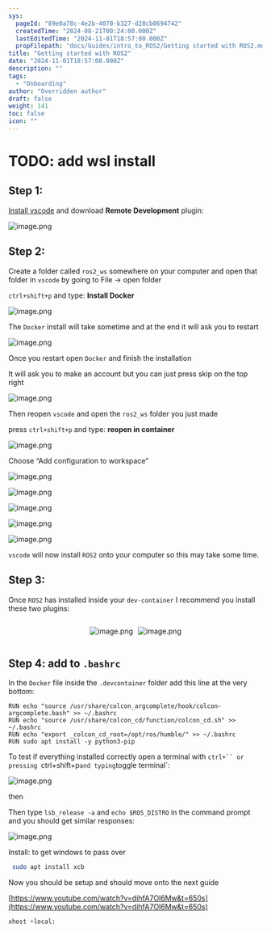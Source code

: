 ```yaml
---
sys:
  pageId: "89e0a78c-4e2b-4070-b327-d28cb0694742"
  createdTime: "2024-08-21T00:24:00.000Z"
  lastEditedTime: "2024-11-01T18:57:00.000Z"
  propFilepath: "docs/Guides/intro_to_ROS2/Getting started with ROS2.md"
title: "Getting started with ROS2"
date: "2024-11-01T18:57:00.000Z"
description: ""
tags:
  - "Onboarding"
author: "Overridden author"
draft: false
weight: 141
toc: false
icon: ""
---
```


# TODO: add wsl install

## Step 1:

[Install vscode](https://code.visualstudio.com/download) and download **Remote Development** plugin:

![image.png](https://prod-files-secure.s3.us-west-2.amazonaws.com/d518164a-d88e-44d1-a4ee-3adb3bd8bce0/efb52993-1881-4a40-b95e-6f020334f022/image.png?X-Amz-Algorithm=AWS4-HMAC-SHA256&X-Amz-Content-Sha256=UNSIGNED-PAYLOAD&X-Amz-Credential=ASIAZI2LB466WRO4MKHH%2F20250403%2Fus-west-2%2Fs3%2Faws4_request&X-Amz-Date=20250403T081147Z&X-Amz-Expires=3600&X-Amz-Security-Token=IQoJb3JpZ2luX2VjEID%2F%2F%2F%2F%2F%2F%2F%2F%2F%2FwEaCXVzLXdlc3QtMiJGMEQCIAdIAhoOKxn34CjaIfOQd5ymzjA%2BJaZN7q2FuZqNiwjzAiBQpFlLP7M8jC3zzbuevgF2Kd1MQEfGN6%2BTuaNf2gGPgiqIBAjp%2F%2F%2F%2F%2F%2F%2F%2F%2F%2F8BEAAaDDYzNzQyMzE4MzgwNSIM7EMYNMwoffGH3WmIKtwDDANnLjrH9HQWr6uSBbNVUBm6J8ebSkxg%2BBOYzKA4VdhdwE5nVzQ5YyauUdyDYXyk9OSFtHevnWI7u%2F7wCs7%2FAhW2RrRv3hFfLIWJVIb7%2BQZ5gXrbde%2BBFssej69g3L7sU9lyfDWMLzTF44eyoDRCyLejmUbCRFboHczeP3I3vE27Yu0xIMLp9lEx1Jgt%2Bn2zPqFXf6P4U1%2BoSJfDyoCZ932ywuoLPROkyJs9N1CnemDDIBVk7CPDjrrvYUqEPLtWtwaT%2BvK5ukYAxQAXx3bO%2Bk%2BuAVai3kd7eje6LaoKBNJPvFCz0mcO1nrGeiqVJPp3fy5Cj2bdWgbPTeS24FN1YNt9MJjSR%2FQ2WqVTBZS3Pyr28fh4CZwV%2BoZugL9XB6ryJPh%2FysvMm28J6xHKJLrJCIvqnBsYiVWfRcoAQqAH7G371DCV4Y%2B0xKtjc3%2FrSZtqQDls5KCBwEcqNUf4aX3w%2Fy1v51W4wU8k3hm30nHOAArRmDpCWS7mqv0AuYNQ%2FpclItrvvcR%2B8nQglq8AEEGswouEdB%2FjqKInVVfRkdsvwVOoiUwZm8D2jnNrLqsctNqG1oJi%2F2khN2AkR3XXTw%2FeWJmL4NrZquPgm22MXWOlWj0jcra2OA7PNWDWyEYwtPy4vwY6pgHcmVYojM%2F6ch0OoCh36wpeLwGzjmpb04o2gzuw0qnuMwlWIPrOZJURgViUuaVadLETlXdpsbG9MPDkNibZBXh9EuJZvQZXDAPAZ5re0PyFTKHXhngvAK0Q%2B%2FjXm26fvK8QCYb9Gy3QynTUFUMyN0C6vmXiH%2FeIt0Mqi5d4YiAFrVi7g%2BrCO8V9HDloXKDUs2A0Lb3KvPVEOlkeF%2FyWWSg6rap7monN&X-Amz-Signature=a32f4178f809d31c3c8746956c6987f5b44ec6dd24f74ccff621794dd040f040&X-Amz-SignedHeaders=host&x-id=GetObject)

## Step 2:

Create a folder called `ros2_ws` somewhere on your computer and open that folder in `vscode` by going to File → open folder 

`ctrl+shift+p` and type: **Install Docker**

![image.png](https://prod-files-secure.s3.us-west-2.amazonaws.com/d518164a-d88e-44d1-a4ee-3adb3bd8bce0/2269dc0e-1cd5-47ff-bceb-c04ad9b2eab0/image.png?X-Amz-Algorithm=AWS4-HMAC-SHA256&X-Amz-Content-Sha256=UNSIGNED-PAYLOAD&X-Amz-Credential=ASIAZI2LB466WRO4MKHH%2F20250403%2Fus-west-2%2Fs3%2Faws4_request&X-Amz-Date=20250403T081147Z&X-Amz-Expires=3600&X-Amz-Security-Token=IQoJb3JpZ2luX2VjEID%2F%2F%2F%2F%2F%2F%2F%2F%2F%2FwEaCXVzLXdlc3QtMiJGMEQCIAdIAhoOKxn34CjaIfOQd5ymzjA%2BJaZN7q2FuZqNiwjzAiBQpFlLP7M8jC3zzbuevgF2Kd1MQEfGN6%2BTuaNf2gGPgiqIBAjp%2F%2F%2F%2F%2F%2F%2F%2F%2F%2F8BEAAaDDYzNzQyMzE4MzgwNSIM7EMYNMwoffGH3WmIKtwDDANnLjrH9HQWr6uSBbNVUBm6J8ebSkxg%2BBOYzKA4VdhdwE5nVzQ5YyauUdyDYXyk9OSFtHevnWI7u%2F7wCs7%2FAhW2RrRv3hFfLIWJVIb7%2BQZ5gXrbde%2BBFssej69g3L7sU9lyfDWMLzTF44eyoDRCyLejmUbCRFboHczeP3I3vE27Yu0xIMLp9lEx1Jgt%2Bn2zPqFXf6P4U1%2BoSJfDyoCZ932ywuoLPROkyJs9N1CnemDDIBVk7CPDjrrvYUqEPLtWtwaT%2BvK5ukYAxQAXx3bO%2Bk%2BuAVai3kd7eje6LaoKBNJPvFCz0mcO1nrGeiqVJPp3fy5Cj2bdWgbPTeS24FN1YNt9MJjSR%2FQ2WqVTBZS3Pyr28fh4CZwV%2BoZugL9XB6ryJPh%2FysvMm28J6xHKJLrJCIvqnBsYiVWfRcoAQqAH7G371DCV4Y%2B0xKtjc3%2FrSZtqQDls5KCBwEcqNUf4aX3w%2Fy1v51W4wU8k3hm30nHOAArRmDpCWS7mqv0AuYNQ%2FpclItrvvcR%2B8nQglq8AEEGswouEdB%2FjqKInVVfRkdsvwVOoiUwZm8D2jnNrLqsctNqG1oJi%2F2khN2AkR3XXTw%2FeWJmL4NrZquPgm22MXWOlWj0jcra2OA7PNWDWyEYwtPy4vwY6pgHcmVYojM%2F6ch0OoCh36wpeLwGzjmpb04o2gzuw0qnuMwlWIPrOZJURgViUuaVadLETlXdpsbG9MPDkNibZBXh9EuJZvQZXDAPAZ5re0PyFTKHXhngvAK0Q%2B%2FjXm26fvK8QCYb9Gy3QynTUFUMyN0C6vmXiH%2FeIt0Mqi5d4YiAFrVi7g%2BrCO8V9HDloXKDUs2A0Lb3KvPVEOlkeF%2FyWWSg6rap7monN&X-Amz-Signature=3dcbe3cc994e1a71db7180ef1c67ed009d7f1932328295816361a283074e5942&X-Amz-SignedHeaders=host&x-id=GetObject)

The `Docker` install will take sometime and at the end it will ask you to restart

![image.png](https://prod-files-secure.s3.us-west-2.amazonaws.com/d518164a-d88e-44d1-a4ee-3adb3bd8bce0/ed233f78-be33-4b1f-b89c-9c346c0e961e/image.png?X-Amz-Algorithm=AWS4-HMAC-SHA256&X-Amz-Content-Sha256=UNSIGNED-PAYLOAD&X-Amz-Credential=ASIAZI2LB466WRO4MKHH%2F20250403%2Fus-west-2%2Fs3%2Faws4_request&X-Amz-Date=20250403T081147Z&X-Amz-Expires=3600&X-Amz-Security-Token=IQoJb3JpZ2luX2VjEID%2F%2F%2F%2F%2F%2F%2F%2F%2F%2FwEaCXVzLXdlc3QtMiJGMEQCIAdIAhoOKxn34CjaIfOQd5ymzjA%2BJaZN7q2FuZqNiwjzAiBQpFlLP7M8jC3zzbuevgF2Kd1MQEfGN6%2BTuaNf2gGPgiqIBAjp%2F%2F%2F%2F%2F%2F%2F%2F%2F%2F8BEAAaDDYzNzQyMzE4MzgwNSIM7EMYNMwoffGH3WmIKtwDDANnLjrH9HQWr6uSBbNVUBm6J8ebSkxg%2BBOYzKA4VdhdwE5nVzQ5YyauUdyDYXyk9OSFtHevnWI7u%2F7wCs7%2FAhW2RrRv3hFfLIWJVIb7%2BQZ5gXrbde%2BBFssej69g3L7sU9lyfDWMLzTF44eyoDRCyLejmUbCRFboHczeP3I3vE27Yu0xIMLp9lEx1Jgt%2Bn2zPqFXf6P4U1%2BoSJfDyoCZ932ywuoLPROkyJs9N1CnemDDIBVk7CPDjrrvYUqEPLtWtwaT%2BvK5ukYAxQAXx3bO%2Bk%2BuAVai3kd7eje6LaoKBNJPvFCz0mcO1nrGeiqVJPp3fy5Cj2bdWgbPTeS24FN1YNt9MJjSR%2FQ2WqVTBZS3Pyr28fh4CZwV%2BoZugL9XB6ryJPh%2FysvMm28J6xHKJLrJCIvqnBsYiVWfRcoAQqAH7G371DCV4Y%2B0xKtjc3%2FrSZtqQDls5KCBwEcqNUf4aX3w%2Fy1v51W4wU8k3hm30nHOAArRmDpCWS7mqv0AuYNQ%2FpclItrvvcR%2B8nQglq8AEEGswouEdB%2FjqKInVVfRkdsvwVOoiUwZm8D2jnNrLqsctNqG1oJi%2F2khN2AkR3XXTw%2FeWJmL4NrZquPgm22MXWOlWj0jcra2OA7PNWDWyEYwtPy4vwY6pgHcmVYojM%2F6ch0OoCh36wpeLwGzjmpb04o2gzuw0qnuMwlWIPrOZJURgViUuaVadLETlXdpsbG9MPDkNibZBXh9EuJZvQZXDAPAZ5re0PyFTKHXhngvAK0Q%2B%2FjXm26fvK8QCYb9Gy3QynTUFUMyN0C6vmXiH%2FeIt0Mqi5d4YiAFrVi7g%2BrCO8V9HDloXKDUs2A0Lb3KvPVEOlkeF%2FyWWSg6rap7monN&X-Amz-Signature=a2be500de1c3d70843a7eae696b38e72b7c3a5ba94b5b53357f1bbf60b4777b1&X-Amz-SignedHeaders=host&x-id=GetObject)

Once you restart open `Docker` and finish the installation

It will ask you to make an account but you can just press skip on the top right

![image.png](https://prod-files-secure.s3.us-west-2.amazonaws.com/d518164a-d88e-44d1-a4ee-3adb3bd8bce0/21010ad9-1659-4fd9-9f59-9932a09b2a3d/image.png?X-Amz-Algorithm=AWS4-HMAC-SHA256&X-Amz-Content-Sha256=UNSIGNED-PAYLOAD&X-Amz-Credential=ASIAZI2LB466WRO4MKHH%2F20250403%2Fus-west-2%2Fs3%2Faws4_request&X-Amz-Date=20250403T081147Z&X-Amz-Expires=3600&X-Amz-Security-Token=IQoJb3JpZ2luX2VjEID%2F%2F%2F%2F%2F%2F%2F%2F%2F%2FwEaCXVzLXdlc3QtMiJGMEQCIAdIAhoOKxn34CjaIfOQd5ymzjA%2BJaZN7q2FuZqNiwjzAiBQpFlLP7M8jC3zzbuevgF2Kd1MQEfGN6%2BTuaNf2gGPgiqIBAjp%2F%2F%2F%2F%2F%2F%2F%2F%2F%2F8BEAAaDDYzNzQyMzE4MzgwNSIM7EMYNMwoffGH3WmIKtwDDANnLjrH9HQWr6uSBbNVUBm6J8ebSkxg%2BBOYzKA4VdhdwE5nVzQ5YyauUdyDYXyk9OSFtHevnWI7u%2F7wCs7%2FAhW2RrRv3hFfLIWJVIb7%2BQZ5gXrbde%2BBFssej69g3L7sU9lyfDWMLzTF44eyoDRCyLejmUbCRFboHczeP3I3vE27Yu0xIMLp9lEx1Jgt%2Bn2zPqFXf6P4U1%2BoSJfDyoCZ932ywuoLPROkyJs9N1CnemDDIBVk7CPDjrrvYUqEPLtWtwaT%2BvK5ukYAxQAXx3bO%2Bk%2BuAVai3kd7eje6LaoKBNJPvFCz0mcO1nrGeiqVJPp3fy5Cj2bdWgbPTeS24FN1YNt9MJjSR%2FQ2WqVTBZS3Pyr28fh4CZwV%2BoZugL9XB6ryJPh%2FysvMm28J6xHKJLrJCIvqnBsYiVWfRcoAQqAH7G371DCV4Y%2B0xKtjc3%2FrSZtqQDls5KCBwEcqNUf4aX3w%2Fy1v51W4wU8k3hm30nHOAArRmDpCWS7mqv0AuYNQ%2FpclItrvvcR%2B8nQglq8AEEGswouEdB%2FjqKInVVfRkdsvwVOoiUwZm8D2jnNrLqsctNqG1oJi%2F2khN2AkR3XXTw%2FeWJmL4NrZquPgm22MXWOlWj0jcra2OA7PNWDWyEYwtPy4vwY6pgHcmVYojM%2F6ch0OoCh36wpeLwGzjmpb04o2gzuw0qnuMwlWIPrOZJURgViUuaVadLETlXdpsbG9MPDkNibZBXh9EuJZvQZXDAPAZ5re0PyFTKHXhngvAK0Q%2B%2FjXm26fvK8QCYb9Gy3QynTUFUMyN0C6vmXiH%2FeIt0Mqi5d4YiAFrVi7g%2BrCO8V9HDloXKDUs2A0Lb3KvPVEOlkeF%2FyWWSg6rap7monN&X-Amz-Signature=aa6498e96e2d180560a5c74f575e298674d5dd385cf239331f96401dcff4bad5&X-Amz-SignedHeaders=host&x-id=GetObject)

Then reopen `vscode` and open the `ros2_ws` folder you just made

press `ctrl+shift+p` and type: **reopen in container**

![image.png](https://prod-files-secure.s3.us-west-2.amazonaws.com/d518164a-d88e-44d1-a4ee-3adb3bd8bce0/4e93b8c2-41ad-488c-8095-c74205196118/image.png?X-Amz-Algorithm=AWS4-HMAC-SHA256&X-Amz-Content-Sha256=UNSIGNED-PAYLOAD&X-Amz-Credential=ASIAZI2LB466WRO4MKHH%2F20250403%2Fus-west-2%2Fs3%2Faws4_request&X-Amz-Date=20250403T081147Z&X-Amz-Expires=3600&X-Amz-Security-Token=IQoJb3JpZ2luX2VjEID%2F%2F%2F%2F%2F%2F%2F%2F%2F%2FwEaCXVzLXdlc3QtMiJGMEQCIAdIAhoOKxn34CjaIfOQd5ymzjA%2BJaZN7q2FuZqNiwjzAiBQpFlLP7M8jC3zzbuevgF2Kd1MQEfGN6%2BTuaNf2gGPgiqIBAjp%2F%2F%2F%2F%2F%2F%2F%2F%2F%2F8BEAAaDDYzNzQyMzE4MzgwNSIM7EMYNMwoffGH3WmIKtwDDANnLjrH9HQWr6uSBbNVUBm6J8ebSkxg%2BBOYzKA4VdhdwE5nVzQ5YyauUdyDYXyk9OSFtHevnWI7u%2F7wCs7%2FAhW2RrRv3hFfLIWJVIb7%2BQZ5gXrbde%2BBFssej69g3L7sU9lyfDWMLzTF44eyoDRCyLejmUbCRFboHczeP3I3vE27Yu0xIMLp9lEx1Jgt%2Bn2zPqFXf6P4U1%2BoSJfDyoCZ932ywuoLPROkyJs9N1CnemDDIBVk7CPDjrrvYUqEPLtWtwaT%2BvK5ukYAxQAXx3bO%2Bk%2BuAVai3kd7eje6LaoKBNJPvFCz0mcO1nrGeiqVJPp3fy5Cj2bdWgbPTeS24FN1YNt9MJjSR%2FQ2WqVTBZS3Pyr28fh4CZwV%2BoZugL9XB6ryJPh%2FysvMm28J6xHKJLrJCIvqnBsYiVWfRcoAQqAH7G371DCV4Y%2B0xKtjc3%2FrSZtqQDls5KCBwEcqNUf4aX3w%2Fy1v51W4wU8k3hm30nHOAArRmDpCWS7mqv0AuYNQ%2FpclItrvvcR%2B8nQglq8AEEGswouEdB%2FjqKInVVfRkdsvwVOoiUwZm8D2jnNrLqsctNqG1oJi%2F2khN2AkR3XXTw%2FeWJmL4NrZquPgm22MXWOlWj0jcra2OA7PNWDWyEYwtPy4vwY6pgHcmVYojM%2F6ch0OoCh36wpeLwGzjmpb04o2gzuw0qnuMwlWIPrOZJURgViUuaVadLETlXdpsbG9MPDkNibZBXh9EuJZvQZXDAPAZ5re0PyFTKHXhngvAK0Q%2B%2FjXm26fvK8QCYb9Gy3QynTUFUMyN0C6vmXiH%2FeIt0Mqi5d4YiAFrVi7g%2BrCO8V9HDloXKDUs2A0Lb3KvPVEOlkeF%2FyWWSg6rap7monN&X-Amz-Signature=fe6a2aaa5b5cf1e439814efe5cb0396eca263e78be5e328862d924b5c17440ab&X-Amz-SignedHeaders=host&x-id=GetObject)

Choose “Add configuration to workspace”

![image.png](https://prod-files-secure.s3.us-west-2.amazonaws.com/d518164a-d88e-44d1-a4ee-3adb3bd8bce0/9560b282-5060-4989-ba37-97e7b2c22476/image.png?X-Amz-Algorithm=AWS4-HMAC-SHA256&X-Amz-Content-Sha256=UNSIGNED-PAYLOAD&X-Amz-Credential=ASIAZI2LB466WRO4MKHH%2F20250403%2Fus-west-2%2Fs3%2Faws4_request&X-Amz-Date=20250403T081147Z&X-Amz-Expires=3600&X-Amz-Security-Token=IQoJb3JpZ2luX2VjEID%2F%2F%2F%2F%2F%2F%2F%2F%2F%2FwEaCXVzLXdlc3QtMiJGMEQCIAdIAhoOKxn34CjaIfOQd5ymzjA%2BJaZN7q2FuZqNiwjzAiBQpFlLP7M8jC3zzbuevgF2Kd1MQEfGN6%2BTuaNf2gGPgiqIBAjp%2F%2F%2F%2F%2F%2F%2F%2F%2F%2F8BEAAaDDYzNzQyMzE4MzgwNSIM7EMYNMwoffGH3WmIKtwDDANnLjrH9HQWr6uSBbNVUBm6J8ebSkxg%2BBOYzKA4VdhdwE5nVzQ5YyauUdyDYXyk9OSFtHevnWI7u%2F7wCs7%2FAhW2RrRv3hFfLIWJVIb7%2BQZ5gXrbde%2BBFssej69g3L7sU9lyfDWMLzTF44eyoDRCyLejmUbCRFboHczeP3I3vE27Yu0xIMLp9lEx1Jgt%2Bn2zPqFXf6P4U1%2BoSJfDyoCZ932ywuoLPROkyJs9N1CnemDDIBVk7CPDjrrvYUqEPLtWtwaT%2BvK5ukYAxQAXx3bO%2Bk%2BuAVai3kd7eje6LaoKBNJPvFCz0mcO1nrGeiqVJPp3fy5Cj2bdWgbPTeS24FN1YNt9MJjSR%2FQ2WqVTBZS3Pyr28fh4CZwV%2BoZugL9XB6ryJPh%2FysvMm28J6xHKJLrJCIvqnBsYiVWfRcoAQqAH7G371DCV4Y%2B0xKtjc3%2FrSZtqQDls5KCBwEcqNUf4aX3w%2Fy1v51W4wU8k3hm30nHOAArRmDpCWS7mqv0AuYNQ%2FpclItrvvcR%2B8nQglq8AEEGswouEdB%2FjqKInVVfRkdsvwVOoiUwZm8D2jnNrLqsctNqG1oJi%2F2khN2AkR3XXTw%2FeWJmL4NrZquPgm22MXWOlWj0jcra2OA7PNWDWyEYwtPy4vwY6pgHcmVYojM%2F6ch0OoCh36wpeLwGzjmpb04o2gzuw0qnuMwlWIPrOZJURgViUuaVadLETlXdpsbG9MPDkNibZBXh9EuJZvQZXDAPAZ5re0PyFTKHXhngvAK0Q%2B%2FjXm26fvK8QCYb9Gy3QynTUFUMyN0C6vmXiH%2FeIt0Mqi5d4YiAFrVi7g%2BrCO8V9HDloXKDUs2A0Lb3KvPVEOlkeF%2FyWWSg6rap7monN&X-Amz-Signature=90c37978caad082123fa96131d5e8e107b9a68072b95d3de9ca57fb099fa15d9&X-Amz-SignedHeaders=host&x-id=GetObject)

![image.png](https://prod-files-secure.s3.us-west-2.amazonaws.com/d518164a-d88e-44d1-a4ee-3adb3bd8bce0/2ee63f81-886b-48e8-a553-dc6e5eac99e4/image.png?X-Amz-Algorithm=AWS4-HMAC-SHA256&X-Amz-Content-Sha256=UNSIGNED-PAYLOAD&X-Amz-Credential=ASIAZI2LB466WRO4MKHH%2F20250403%2Fus-west-2%2Fs3%2Faws4_request&X-Amz-Date=20250403T081147Z&X-Amz-Expires=3600&X-Amz-Security-Token=IQoJb3JpZ2luX2VjEID%2F%2F%2F%2F%2F%2F%2F%2F%2F%2FwEaCXVzLXdlc3QtMiJGMEQCIAdIAhoOKxn34CjaIfOQd5ymzjA%2BJaZN7q2FuZqNiwjzAiBQpFlLP7M8jC3zzbuevgF2Kd1MQEfGN6%2BTuaNf2gGPgiqIBAjp%2F%2F%2F%2F%2F%2F%2F%2F%2F%2F8BEAAaDDYzNzQyMzE4MzgwNSIM7EMYNMwoffGH3WmIKtwDDANnLjrH9HQWr6uSBbNVUBm6J8ebSkxg%2BBOYzKA4VdhdwE5nVzQ5YyauUdyDYXyk9OSFtHevnWI7u%2F7wCs7%2FAhW2RrRv3hFfLIWJVIb7%2BQZ5gXrbde%2BBFssej69g3L7sU9lyfDWMLzTF44eyoDRCyLejmUbCRFboHczeP3I3vE27Yu0xIMLp9lEx1Jgt%2Bn2zPqFXf6P4U1%2BoSJfDyoCZ932ywuoLPROkyJs9N1CnemDDIBVk7CPDjrrvYUqEPLtWtwaT%2BvK5ukYAxQAXx3bO%2Bk%2BuAVai3kd7eje6LaoKBNJPvFCz0mcO1nrGeiqVJPp3fy5Cj2bdWgbPTeS24FN1YNt9MJjSR%2FQ2WqVTBZS3Pyr28fh4CZwV%2BoZugL9XB6ryJPh%2FysvMm28J6xHKJLrJCIvqnBsYiVWfRcoAQqAH7G371DCV4Y%2B0xKtjc3%2FrSZtqQDls5KCBwEcqNUf4aX3w%2Fy1v51W4wU8k3hm30nHOAArRmDpCWS7mqv0AuYNQ%2FpclItrvvcR%2B8nQglq8AEEGswouEdB%2FjqKInVVfRkdsvwVOoiUwZm8D2jnNrLqsctNqG1oJi%2F2khN2AkR3XXTw%2FeWJmL4NrZquPgm22MXWOlWj0jcra2OA7PNWDWyEYwtPy4vwY6pgHcmVYojM%2F6ch0OoCh36wpeLwGzjmpb04o2gzuw0qnuMwlWIPrOZJURgViUuaVadLETlXdpsbG9MPDkNibZBXh9EuJZvQZXDAPAZ5re0PyFTKHXhngvAK0Q%2B%2FjXm26fvK8QCYb9Gy3QynTUFUMyN0C6vmXiH%2FeIt0Mqi5d4YiAFrVi7g%2BrCO8V9HDloXKDUs2A0Lb3KvPVEOlkeF%2FyWWSg6rap7monN&X-Amz-Signature=573a122a8d0c0f43f4c05aec6bcbda4b62e3ab5d725719760977209bd6d9c575&X-Amz-SignedHeaders=host&x-id=GetObject)

![image.png](https://prod-files-secure.s3.us-west-2.amazonaws.com/d518164a-d88e-44d1-a4ee-3adb3bd8bce0/ae1580b2-b048-407e-aed9-b584224a7a04/image.png?X-Amz-Algorithm=AWS4-HMAC-SHA256&X-Amz-Content-Sha256=UNSIGNED-PAYLOAD&X-Amz-Credential=ASIAZI2LB466WRO4MKHH%2F20250403%2Fus-west-2%2Fs3%2Faws4_request&X-Amz-Date=20250403T081147Z&X-Amz-Expires=3600&X-Amz-Security-Token=IQoJb3JpZ2luX2VjEID%2F%2F%2F%2F%2F%2F%2F%2F%2F%2FwEaCXVzLXdlc3QtMiJGMEQCIAdIAhoOKxn34CjaIfOQd5ymzjA%2BJaZN7q2FuZqNiwjzAiBQpFlLP7M8jC3zzbuevgF2Kd1MQEfGN6%2BTuaNf2gGPgiqIBAjp%2F%2F%2F%2F%2F%2F%2F%2F%2F%2F8BEAAaDDYzNzQyMzE4MzgwNSIM7EMYNMwoffGH3WmIKtwDDANnLjrH9HQWr6uSBbNVUBm6J8ebSkxg%2BBOYzKA4VdhdwE5nVzQ5YyauUdyDYXyk9OSFtHevnWI7u%2F7wCs7%2FAhW2RrRv3hFfLIWJVIb7%2BQZ5gXrbde%2BBFssej69g3L7sU9lyfDWMLzTF44eyoDRCyLejmUbCRFboHczeP3I3vE27Yu0xIMLp9lEx1Jgt%2Bn2zPqFXf6P4U1%2BoSJfDyoCZ932ywuoLPROkyJs9N1CnemDDIBVk7CPDjrrvYUqEPLtWtwaT%2BvK5ukYAxQAXx3bO%2Bk%2BuAVai3kd7eje6LaoKBNJPvFCz0mcO1nrGeiqVJPp3fy5Cj2bdWgbPTeS24FN1YNt9MJjSR%2FQ2WqVTBZS3Pyr28fh4CZwV%2BoZugL9XB6ryJPh%2FysvMm28J6xHKJLrJCIvqnBsYiVWfRcoAQqAH7G371DCV4Y%2B0xKtjc3%2FrSZtqQDls5KCBwEcqNUf4aX3w%2Fy1v51W4wU8k3hm30nHOAArRmDpCWS7mqv0AuYNQ%2FpclItrvvcR%2B8nQglq8AEEGswouEdB%2FjqKInVVfRkdsvwVOoiUwZm8D2jnNrLqsctNqG1oJi%2F2khN2AkR3XXTw%2FeWJmL4NrZquPgm22MXWOlWj0jcra2OA7PNWDWyEYwtPy4vwY6pgHcmVYojM%2F6ch0OoCh36wpeLwGzjmpb04o2gzuw0qnuMwlWIPrOZJURgViUuaVadLETlXdpsbG9MPDkNibZBXh9EuJZvQZXDAPAZ5re0PyFTKHXhngvAK0Q%2B%2FjXm26fvK8QCYb9Gy3QynTUFUMyN0C6vmXiH%2FeIt0Mqi5d4YiAFrVi7g%2BrCO8V9HDloXKDUs2A0Lb3KvPVEOlkeF%2FyWWSg6rap7monN&X-Amz-Signature=d151f402a57dd11c4b4653c3b851bef167a0e1ffb6224c42a19d4fce52b55b60&X-Amz-SignedHeaders=host&x-id=GetObject)

![image.png](https://prod-files-secure.s3.us-west-2.amazonaws.com/d518164a-d88e-44d1-a4ee-3adb3bd8bce0/53255b28-f75e-430f-b9e3-c0ac8577e42b/image.png?X-Amz-Algorithm=AWS4-HMAC-SHA256&X-Amz-Content-Sha256=UNSIGNED-PAYLOAD&X-Amz-Credential=ASIAZI2LB466WRO4MKHH%2F20250403%2Fus-west-2%2Fs3%2Faws4_request&X-Amz-Date=20250403T081147Z&X-Amz-Expires=3600&X-Amz-Security-Token=IQoJb3JpZ2luX2VjEID%2F%2F%2F%2F%2F%2F%2F%2F%2F%2FwEaCXVzLXdlc3QtMiJGMEQCIAdIAhoOKxn34CjaIfOQd5ymzjA%2BJaZN7q2FuZqNiwjzAiBQpFlLP7M8jC3zzbuevgF2Kd1MQEfGN6%2BTuaNf2gGPgiqIBAjp%2F%2F%2F%2F%2F%2F%2F%2F%2F%2F8BEAAaDDYzNzQyMzE4MzgwNSIM7EMYNMwoffGH3WmIKtwDDANnLjrH9HQWr6uSBbNVUBm6J8ebSkxg%2BBOYzKA4VdhdwE5nVzQ5YyauUdyDYXyk9OSFtHevnWI7u%2F7wCs7%2FAhW2RrRv3hFfLIWJVIb7%2BQZ5gXrbde%2BBFssej69g3L7sU9lyfDWMLzTF44eyoDRCyLejmUbCRFboHczeP3I3vE27Yu0xIMLp9lEx1Jgt%2Bn2zPqFXf6P4U1%2BoSJfDyoCZ932ywuoLPROkyJs9N1CnemDDIBVk7CPDjrrvYUqEPLtWtwaT%2BvK5ukYAxQAXx3bO%2Bk%2BuAVai3kd7eje6LaoKBNJPvFCz0mcO1nrGeiqVJPp3fy5Cj2bdWgbPTeS24FN1YNt9MJjSR%2FQ2WqVTBZS3Pyr28fh4CZwV%2BoZugL9XB6ryJPh%2FysvMm28J6xHKJLrJCIvqnBsYiVWfRcoAQqAH7G371DCV4Y%2B0xKtjc3%2FrSZtqQDls5KCBwEcqNUf4aX3w%2Fy1v51W4wU8k3hm30nHOAArRmDpCWS7mqv0AuYNQ%2FpclItrvvcR%2B8nQglq8AEEGswouEdB%2FjqKInVVfRkdsvwVOoiUwZm8D2jnNrLqsctNqG1oJi%2F2khN2AkR3XXTw%2FeWJmL4NrZquPgm22MXWOlWj0jcra2OA7PNWDWyEYwtPy4vwY6pgHcmVYojM%2F6ch0OoCh36wpeLwGzjmpb04o2gzuw0qnuMwlWIPrOZJURgViUuaVadLETlXdpsbG9MPDkNibZBXh9EuJZvQZXDAPAZ5re0PyFTKHXhngvAK0Q%2B%2FjXm26fvK8QCYb9Gy3QynTUFUMyN0C6vmXiH%2FeIt0Mqi5d4YiAFrVi7g%2BrCO8V9HDloXKDUs2A0Lb3KvPVEOlkeF%2FyWWSg6rap7monN&X-Amz-Signature=1b450d9dad2ddd4dfe3b696d716e605889b71adf4a4716626af8be6bbf75e36a&X-Amz-SignedHeaders=host&x-id=GetObject)

![image.png](https://prod-files-secure.s3.us-west-2.amazonaws.com/d518164a-d88e-44d1-a4ee-3adb3bd8bce0/7c562767-5af9-4ffb-97d1-327bcdf4ee00/image.png?X-Amz-Algorithm=AWS4-HMAC-SHA256&X-Amz-Content-Sha256=UNSIGNED-PAYLOAD&X-Amz-Credential=ASIAZI2LB466WRO4MKHH%2F20250403%2Fus-west-2%2Fs3%2Faws4_request&X-Amz-Date=20250403T081147Z&X-Amz-Expires=3600&X-Amz-Security-Token=IQoJb3JpZ2luX2VjEID%2F%2F%2F%2F%2F%2F%2F%2F%2F%2FwEaCXVzLXdlc3QtMiJGMEQCIAdIAhoOKxn34CjaIfOQd5ymzjA%2BJaZN7q2FuZqNiwjzAiBQpFlLP7M8jC3zzbuevgF2Kd1MQEfGN6%2BTuaNf2gGPgiqIBAjp%2F%2F%2F%2F%2F%2F%2F%2F%2F%2F8BEAAaDDYzNzQyMzE4MzgwNSIM7EMYNMwoffGH3WmIKtwDDANnLjrH9HQWr6uSBbNVUBm6J8ebSkxg%2BBOYzKA4VdhdwE5nVzQ5YyauUdyDYXyk9OSFtHevnWI7u%2F7wCs7%2FAhW2RrRv3hFfLIWJVIb7%2BQZ5gXrbde%2BBFssej69g3L7sU9lyfDWMLzTF44eyoDRCyLejmUbCRFboHczeP3I3vE27Yu0xIMLp9lEx1Jgt%2Bn2zPqFXf6P4U1%2BoSJfDyoCZ932ywuoLPROkyJs9N1CnemDDIBVk7CPDjrrvYUqEPLtWtwaT%2BvK5ukYAxQAXx3bO%2Bk%2BuAVai3kd7eje6LaoKBNJPvFCz0mcO1nrGeiqVJPp3fy5Cj2bdWgbPTeS24FN1YNt9MJjSR%2FQ2WqVTBZS3Pyr28fh4CZwV%2BoZugL9XB6ryJPh%2FysvMm28J6xHKJLrJCIvqnBsYiVWfRcoAQqAH7G371DCV4Y%2B0xKtjc3%2FrSZtqQDls5KCBwEcqNUf4aX3w%2Fy1v51W4wU8k3hm30nHOAArRmDpCWS7mqv0AuYNQ%2FpclItrvvcR%2B8nQglq8AEEGswouEdB%2FjqKInVVfRkdsvwVOoiUwZm8D2jnNrLqsctNqG1oJi%2F2khN2AkR3XXTw%2FeWJmL4NrZquPgm22MXWOlWj0jcra2OA7PNWDWyEYwtPy4vwY6pgHcmVYojM%2F6ch0OoCh36wpeLwGzjmpb04o2gzuw0qnuMwlWIPrOZJURgViUuaVadLETlXdpsbG9MPDkNibZBXh9EuJZvQZXDAPAZ5re0PyFTKHXhngvAK0Q%2B%2FjXm26fvK8QCYb9Gy3QynTUFUMyN0C6vmXiH%2FeIt0Mqi5d4YiAFrVi7g%2BrCO8V9HDloXKDUs2A0Lb3KvPVEOlkeF%2FyWWSg6rap7monN&X-Amz-Signature=128de9e173643ee97f138b5e75f4c666045bba5a26a8905a9fbec0bfbecb6592&X-Amz-SignedHeaders=host&x-id=GetObject)

`vscode` will now install `ROS2` onto your computer so this may take some time.

## Step 3:

Once `ROS2` has installed inside your `dev-container` I recommend you install these two plugins:

<div style="display: flex;flex-direction: row; column-gap:10px; max-width: 630px;justify-content: center;">
<div>

![image.png](https://prod-files-secure.s3.us-west-2.amazonaws.com/d518164a-d88e-44d1-a4ee-3adb3bd8bce0/3fc3d550-5a54-4ba1-ba6b-faa01cdb7369/image.png?X-Amz-Algorithm=AWS4-HMAC-SHA256&X-Amz-Content-Sha256=UNSIGNED-PAYLOAD&X-Amz-Credential=ASIAZI2LB4664JSW25AX%2F20250403%2Fus-west-2%2Fs3%2Faws4_request&X-Amz-Date=20250403T081153Z&X-Amz-Expires=3600&X-Amz-Security-Token=IQoJb3JpZ2luX2VjEID%2F%2F%2F%2F%2F%2F%2F%2F%2F%2FwEaCXVzLXdlc3QtMiJHMEUCIDfrgqZTkBIhZx%2BxdqxTznqom6vLbN6SRQePOHX1HBePAiEA0EPu9q0BH3NDRDHffUqcWuQrfxYJLFST2yVvv4GuVTUqiAQI6f%2F%2F%2F%2F%2F%2F%2F%2F%2F%2FARAAGgw2Mzc0MjMxODM4MDUiDBgH0nRwcAAa8v7WQCrcA%2BbCkDv5EpQvtC2Qj%2FfDONt7X45shidzF8OFoZwLBY9Ia%2FQCMR3punxuZluCfFVhJGdLZx00CLg7ZCVRzYu4pr6RuZEKS%2B73uCVpEwkZ8gMhnuCW%2BLwfvRu4CC8FXBN0DoB5DWoAPix0ssFVcE8F%2BSgl7h3fNUwaXZNDyy%2BoXxeJH7SABvFWAHRzaUbd0VfuXnxegVH50utAa6lE4uPElHwx8VGLMWXqJVA8ZN8UsIPnUtVlcpZwXvDASMiGYY1vkvUALPMnTNUdDR1i0eYM2l8aVcRrnEnyHVEp3sHYdfkeVHitmxQGh%2FIdlFbo5AUzgO2%2FoqGhFXCRU%2FyVsKlzgRGDlDZc0zqvtDIbvt7yTyNBXLps9anlMdYnblvqes%2FfQvWA0g1uKgnoA2aCXFmJpIHUIn5m%2FxaQ%2FDORDYpxetr4yFHiXcIUgWFeTQ91vPdn9di7AtsQW6yadqVrgmwfIB66o0B8hgY49Lb4E6ao0waEIWBN0O5KlGP5fxOrWtLYAaxF0WCF759FCWhHdMQ8xXEqYn%2FXy5z2Ye4AwLTt4NetASgztC7YOmwznATvcLXqxcDFL9FeoAiIYw3tzlEM3EaU0b0yNS%2FiHH%2FX1RtmqpYBQvk2d0efhgdneoJVMNn7uL8GOqUBKS4OoyxFEdV662Z59CnXC6%2BkBObnE2sZwgEk%2FB9YyUC7o522CmR%2FzWh4IobJxS3DFk%2FfEyg0t%2FZHmBMbv8Bax2xYL4mP9wz12Pc5eHsKcoMZUhimp%2BjoEaTy4%2FLPE6lWZwTDqT%2FSEFsgs6m4LG%2BYHyXdk6R%2BumkBd3TPW0ERpVxkTksxHb%2BfLf1sdNQ2rMC3JA5gcNj80As%2F0BPRGLkI%2FYCyEuTa&X-Amz-Signature=b8a6ebfe81325deb5f0cc45e2b7f7ccd4f3b1dca643fb9755b55e05f322829dc&X-Amz-SignedHeaders=host&x-id=GetObject)

</div>
<div>

![image.png](https://prod-files-secure.s3.us-west-2.amazonaws.com/d518164a-d88e-44d1-a4ee-3adb3bd8bce0/d994cc66-13c2-4093-a5a3-f84cf4601a82/image.png?X-Amz-Algorithm=AWS4-HMAC-SHA256&X-Amz-Content-Sha256=UNSIGNED-PAYLOAD&X-Amz-Credential=ASIAZI2LB466T4SQTNM5%2F20250403%2Fus-west-2%2Fs3%2Faws4_request&X-Amz-Date=20250403T081153Z&X-Amz-Expires=3600&X-Amz-Security-Token=IQoJb3JpZ2luX2VjEID%2F%2F%2F%2F%2F%2F%2F%2F%2F%2FwEaCXVzLXdlc3QtMiJGMEQCIFSH2IuSglucGzSovoRosz%2B5swtQTHMp04uTABwPs770AiB4IC29FciluZzTfonjzhHSxH7fBEBzG2MKuW%2FepqmYJCqIBAjp%2F%2F%2F%2F%2F%2F%2F%2F%2F%2F8BEAAaDDYzNzQyMzE4MzgwNSIMLQUz096KwIIOoGNbKtwDic6LZ0cfEWhDOF0OWxS6yhmXvU%2Bmzr2apRex15vxLrYjP3Egnfd6ZnYVLPD6DNBznfO%2BundgiMH8l270gjvQOaY%2B%2FG3RzcxHb2lHLZZECWfCUGCnsWxZLpH92L2cTnSyBYQ2qN0cXkfsaQqc9Ta3kN7nCm4KC%2B5r8OhhJ7mN1jTx9EyfWiunvZkMmN20uVd25aeYGckyandEb7yAPOjyK6%2FU7l6erkIevuHVMrsPNh58buPL6%2F%2FPhkPjxvZsPsm0rQWGrfgQoqZIvxPTYLA4I0EeIIVUSRhepiCp7lbsExyjOnu0JmdVgaxxslIcUqcyq2%2F075t3vdUMUOGM6%2BFCDNccu0mNk4yRYBMzs%2FUyQ34Zs3XNAHxY3tM4Of5gF80EANN4GsxR%2FsSxJphTclEPf9y6bCOodxrIsOtkxxr9xEvftyi596NfYDLYeW8hwETmWj6bB11fb0M0kwPu%2FIrEFD39G0z6WYL3bspE9AtZcB4Qcrr0nQaJ%2BOngqeC8uDR7n%2B0us83eY0dqkQFJQBHx0FZbtvP5C7c2mSRx%2F3ay9Ya0Q62gAgDBv1Rf8kpMs51aBzr6AoLt1%2B32r7OtLNB128umbeZ0b5YhprLBla1CmkTBpgyA7NZoLNd3Gegw8vu4vwY6pgHqaozRCA7%2BTd4RHMfkQW1t%2FvG3gHInoeZVWVpJvaNYJfq4nmc8rK6%2Bkwt%2BMkl%2Bww6khNzr3MKPMxZc4UxNkdsYbwls5DuN1SOg%2BLNYzn%2FdvsFBZ4zW1voPa9HWOLi67u26r5EmNcT%2Bhv0dIn2xEbhV7FOXWnL3JUlGvy37CBtOfDYy7GCSQiwsCzQz3kLwQ1YD1llaSdZCmKS2KT9LRhF%2BjYM7Qc9e&X-Amz-Signature=4ee20f8a1f90ba6ff8dca9549005974ba4b4aaa6402089a8d3342e7cd643ef7a&X-Amz-SignedHeaders=host&x-id=GetObject)

</div>
</div>

## Step 4: add to `.bashrc`

In the `Docker` file inside the `.devcontainer` folder add this line at the very bottom: 

```docker
RUN echo "source /usr/share/colcon_argcomplete/hook/colcon-argcomplete.bash" >> ~/.bashrc
RUN echo "source /usr/share/colcon_cd/function/colcon_cd.sh" >> ~/.bashrc
RUN echo "export _colcon_cd_root=/opt/ros/humble/" >> ~/.bashrc
RUN sudo apt install -y python3-pip 
```

To test if everything installed correctly open a terminal with `ctrl+`` or pressing `ctrl+shift+p` and typing `toggle terminal`:

![image.png](https://prod-files-secure.s3.us-west-2.amazonaws.com/d518164a-d88e-44d1-a4ee-3adb3bd8bce0/6a4943d8-b04e-4c02-9a58-775f3384d1a5/image.png?X-Amz-Algorithm=AWS4-HMAC-SHA256&X-Amz-Content-Sha256=UNSIGNED-PAYLOAD&X-Amz-Credential=ASIAZI2LB466WRO4MKHH%2F20250403%2Fus-west-2%2Fs3%2Faws4_request&X-Amz-Date=20250403T081147Z&X-Amz-Expires=3600&X-Amz-Security-Token=IQoJb3JpZ2luX2VjEID%2F%2F%2F%2F%2F%2F%2F%2F%2F%2FwEaCXVzLXdlc3QtMiJGMEQCIAdIAhoOKxn34CjaIfOQd5ymzjA%2BJaZN7q2FuZqNiwjzAiBQpFlLP7M8jC3zzbuevgF2Kd1MQEfGN6%2BTuaNf2gGPgiqIBAjp%2F%2F%2F%2F%2F%2F%2F%2F%2F%2F8BEAAaDDYzNzQyMzE4MzgwNSIM7EMYNMwoffGH3WmIKtwDDANnLjrH9HQWr6uSBbNVUBm6J8ebSkxg%2BBOYzKA4VdhdwE5nVzQ5YyauUdyDYXyk9OSFtHevnWI7u%2F7wCs7%2FAhW2RrRv3hFfLIWJVIb7%2BQZ5gXrbde%2BBFssej69g3L7sU9lyfDWMLzTF44eyoDRCyLejmUbCRFboHczeP3I3vE27Yu0xIMLp9lEx1Jgt%2Bn2zPqFXf6P4U1%2BoSJfDyoCZ932ywuoLPROkyJs9N1CnemDDIBVk7CPDjrrvYUqEPLtWtwaT%2BvK5ukYAxQAXx3bO%2Bk%2BuAVai3kd7eje6LaoKBNJPvFCz0mcO1nrGeiqVJPp3fy5Cj2bdWgbPTeS24FN1YNt9MJjSR%2FQ2WqVTBZS3Pyr28fh4CZwV%2BoZugL9XB6ryJPh%2FysvMm28J6xHKJLrJCIvqnBsYiVWfRcoAQqAH7G371DCV4Y%2B0xKtjc3%2FrSZtqQDls5KCBwEcqNUf4aX3w%2Fy1v51W4wU8k3hm30nHOAArRmDpCWS7mqv0AuYNQ%2FpclItrvvcR%2B8nQglq8AEEGswouEdB%2FjqKInVVfRkdsvwVOoiUwZm8D2jnNrLqsctNqG1oJi%2F2khN2AkR3XXTw%2FeWJmL4NrZquPgm22MXWOlWj0jcra2OA7PNWDWyEYwtPy4vwY6pgHcmVYojM%2F6ch0OoCh36wpeLwGzjmpb04o2gzuw0qnuMwlWIPrOZJURgViUuaVadLETlXdpsbG9MPDkNibZBXh9EuJZvQZXDAPAZ5re0PyFTKHXhngvAK0Q%2B%2FjXm26fvK8QCYb9Gy3QynTUFUMyN0C6vmXiH%2FeIt0Mqi5d4YiAFrVi7g%2BrCO8V9HDloXKDUs2A0Lb3KvPVEOlkeF%2FyWWSg6rap7monN&X-Amz-Signature=55204854157659d6bd99914b4aa8352ec6a3de21f346c14c8a9edf3b489e8b8f&X-Amz-SignedHeaders=host&x-id=GetObject)

then 

Then type `lsb_release -a` and `echo $ROS_DISTRO` in the command prompt and you should get similar responses:

![image.png](https://prod-files-secure.s3.us-west-2.amazonaws.com/d518164a-d88e-44d1-a4ee-3adb3bd8bce0/3e635dec-a805-4e85-8b9e-d000e5b71a4e/image.png?X-Amz-Algorithm=AWS4-HMAC-SHA256&X-Amz-Content-Sha256=UNSIGNED-PAYLOAD&X-Amz-Credential=ASIAZI2LB466WRO4MKHH%2F20250403%2Fus-west-2%2Fs3%2Faws4_request&X-Amz-Date=20250403T081147Z&X-Amz-Expires=3600&X-Amz-Security-Token=IQoJb3JpZ2luX2VjEID%2F%2F%2F%2F%2F%2F%2F%2F%2F%2FwEaCXVzLXdlc3QtMiJGMEQCIAdIAhoOKxn34CjaIfOQd5ymzjA%2BJaZN7q2FuZqNiwjzAiBQpFlLP7M8jC3zzbuevgF2Kd1MQEfGN6%2BTuaNf2gGPgiqIBAjp%2F%2F%2F%2F%2F%2F%2F%2F%2F%2F8BEAAaDDYzNzQyMzE4MzgwNSIM7EMYNMwoffGH3WmIKtwDDANnLjrH9HQWr6uSBbNVUBm6J8ebSkxg%2BBOYzKA4VdhdwE5nVzQ5YyauUdyDYXyk9OSFtHevnWI7u%2F7wCs7%2FAhW2RrRv3hFfLIWJVIb7%2BQZ5gXrbde%2BBFssej69g3L7sU9lyfDWMLzTF44eyoDRCyLejmUbCRFboHczeP3I3vE27Yu0xIMLp9lEx1Jgt%2Bn2zPqFXf6P4U1%2BoSJfDyoCZ932ywuoLPROkyJs9N1CnemDDIBVk7CPDjrrvYUqEPLtWtwaT%2BvK5ukYAxQAXx3bO%2Bk%2BuAVai3kd7eje6LaoKBNJPvFCz0mcO1nrGeiqVJPp3fy5Cj2bdWgbPTeS24FN1YNt9MJjSR%2FQ2WqVTBZS3Pyr28fh4CZwV%2BoZugL9XB6ryJPh%2FysvMm28J6xHKJLrJCIvqnBsYiVWfRcoAQqAH7G371DCV4Y%2B0xKtjc3%2FrSZtqQDls5KCBwEcqNUf4aX3w%2Fy1v51W4wU8k3hm30nHOAArRmDpCWS7mqv0AuYNQ%2FpclItrvvcR%2B8nQglq8AEEGswouEdB%2FjqKInVVfRkdsvwVOoiUwZm8D2jnNrLqsctNqG1oJi%2F2khN2AkR3XXTw%2FeWJmL4NrZquPgm22MXWOlWj0jcra2OA7PNWDWyEYwtPy4vwY6pgHcmVYojM%2F6ch0OoCh36wpeLwGzjmpb04o2gzuw0qnuMwlWIPrOZJURgViUuaVadLETlXdpsbG9MPDkNibZBXh9EuJZvQZXDAPAZ5re0PyFTKHXhngvAK0Q%2B%2FjXm26fvK8QCYb9Gy3QynTUFUMyN0C6vmXiH%2FeIt0Mqi5d4YiAFrVi7g%2BrCO8V9HDloXKDUs2A0Lb3KvPVEOlkeF%2FyWWSg6rap7monN&X-Amz-Signature=c82d0b33689e3bde5f1657a1eb67f57a10aa5fee80ed6a123a1780131476a0c7&X-Amz-SignedHeaders=host&x-id=GetObject)

Install:  to get windows to pass over

```bash
 sudo apt install xcb
```

Now you should be setup and should move onto the next guide 

[https://www.youtube.com/watch?v=dihfA7Ol6Mw&t=650s](https://www.youtube.com/watch?v=dihfA7Ol6Mw&t=650s)

```python
xhost +local:
```
